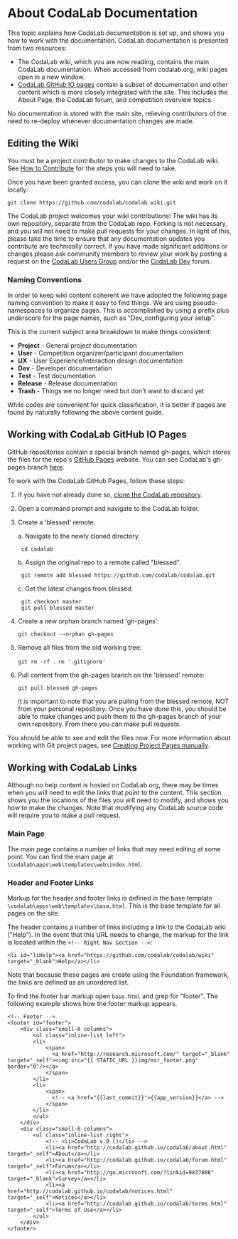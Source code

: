 # About CodaLab Documentation
This topic explains how CodaLab documentation is set up, and shows you how to work with the documentation. CodaLab documentation is presented from two resources:
- The CodaLab wiki, which you are now reading, contains the main CodaLab documentation. When accessed from codalab.org, wiki pages open in a new window.
- [CodaLab GitHub IO pages](http://codalab.github.io/codalab) contain a subset of documentation and other content which is more closely integrated with the site. This includes the About Page, the CodaLab forum, and competition overview topics.

No documentation is stored with the main site, relieving contributors of the need to re-deploy whenever documentation changes are made.

## Editing the Wiki
You must be a project contributor to make changes to the CodaLab wiki. See [How to Contribute](https://github.com/codalab/codalab/wiki/Dev_How-to-Contribute) for the steps you will need to take.

Once you have been granted access, you can clone the wiki and work on it locally:

    git clone https://github.com/codalab/codalab.wiki.git

The CodaLab project welcomes your wiki contributions! The wiki has its own repository, separate from the CodaLab repo. Forking is not necessary, and you will not need to make pull requests for your changes. In light of this, please take the time to ensure that any documentation updates you contribute are technically correct. If you have made significant additions or changes please ask community members to review your work by posting a request on the [CodaLab Users Group](http://codalab.github.io/codalab/forum.html) and/or the [CodaLab Dev](https://groups.google.com/forum/#!forum/codalabdev) forum. 

### Naming Conventions
In order to keep wiki content coherent we have adopted the following page naming convention to make it easy to find things. We are using pseudo-namespaces to organize pages. This is accomplished by using a prefix plus underscore for the page names, such as "Dev_configuring your setup".

This is the current subject area breakdown to make things consistent:

* **Project** - General project documentation
* **User** - Competition organizer/participant documentation
* **UX** - User Experience/interaction design documentation
* **Dev** - Developer documentation
* **Test** - Test documentation
* **Release** -  Release documentation
* **Trash** - Things we no longer need but don't want to discard yet

While codes are convenient for quick classification, it is better if pages are found by naturally following the above content guide.

## Working with CodaLab GitHub IO Pages
GitHub repositories contain a special branch named gh-pages, which stores the files for the repo's [GitHub Pages](https://pages.github.com/) website. You can see CodaLab's gh-pages branch [here](https://github.com/codalab/codalab/tree/gh-pages).

To work with the CodaLab GitHub Pages, follow these steps:

1. If you have not already done so, [clone the CodaLab repository](https://github.com/codalab/codalab/wiki/Dev_Configure-Codalab-For-Development#get-the-source-code).
1. Open a command prompt and navigate to the CodaLab folder.
1. Create a 'blessed' remote.
    
    a. Navigate to the newly cloned directory.

        cd codalab

    b. Assign the original repo to a remote called "blessed".

        git remote add blessed https://github.com/codalab/codalab.git

    c. Get the latest changes from blessed:

        git checkout master
        git pull blessed master

1. Create a new orphan branch named 'gh-pages':

    `git checkout --orphan gh-pages`

1. Remove all files from the old working tree:

    `git rm -rf .`
    `rm '.gitignore'`

1. Pull content from the gh-pages branch on the 'blessed' remote:

    `git pull blessed gh-pages`

    It is important to note that you are pulling from the blessed remote, NOT from your personal repository. Once you have done this, you should be able to make changes and push them to the gh-pages branch of your own repository. From there you can make pull requests.

You should be able to see and edit the files now. For more information about working with Git project pages, see [Creating Project Pages manually](https://help.github.com/articles/creating-project-pages-manually).

## Working with CodaLab Links
Although no help content is hosted on CodaLab.org, there may be times when you will need to edit the links that point to the content. This section shows you the locations of the files you will need to modify, and shows you how to make the changes. Note that modifying any CodaLab source code will require you to make a pull request.

### Main Page
The main page contains a number of links that may need editing at some point. You can find the main page at `\codalab\apps\web\templates\web\index.html`.

### Header and Footer Links
Markup for the header and footer links is defined in the base template `\codalab\apps\web\templates\base.html`. This is the base template for all pages on the site. 

The header contains a number of links including a link to the CodaLab wiki ("Help"). In the event that this URL needs to change, the markup for the link is located within the `<!-- Right Nav Section -->`:

```
<li id="liHelp"><a href="https://github.com/codalab/codalab/wiki" target="_blank">Help</a></li>
``` 

Note that because these pages are create using the Foundation framework, the links are defined as an unordered list.

To find the footer bar markup open `base.html` and grep for "footer". The following example shows how the footer markup appears.

```
<!-- Footer -->
<footer id="footer">
    <div class="small-6 columns">
        <ul class="inline-list left">            
        <li>   
            <span>
              <a href="http://research.microsoft.com/" target="_blank" target="_self"><img src="{{ STATIC_URL }}img/msr_footer.png" border="0"/></a>
            </span>
        </li>
        <li>   
            <span>
              <!-- <a href="{{last_commit}}">{{app_version}}</a> -->
            </span>
        </li>
        </ul>
    </div>
    <div class="small-6 columns">
        <ul class="inline-list right">
            <!-- <li>CodaLab v.0 ()</li> -->
            <li><a href="http://codalab.github.io/codalab/about.html" target="_self">About</a></li>
            <li><a href="http://codalab.github.io/codalab/forum.html" target="_self">Forum</a></li>
            <li><a href="http://go.microsoft.com/?linkid=9837806" target="_blank">Survey</a></li>
            <li><a href="http://codalab.github.io/codalab/notices.html" target="_self">Notices</a></li>
            <li><a href="http://codalab.github.io/codalab/terms.html" target="_self">Terms of Use</a></li>
        </ul>
    </div>
</footer>
```

